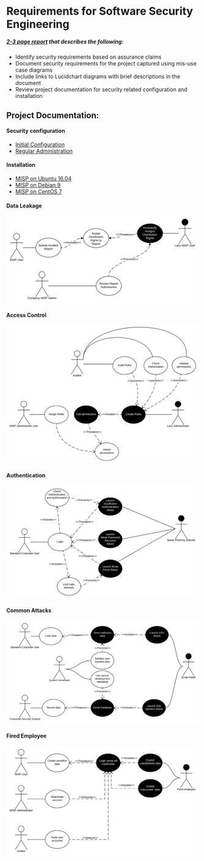 # Requirements for Software Security Engineering

##### [2-3 page report](./Report.md) that describes the following:
* Identify security requirements based on assurance claims
* Document security requirements for the project captured using mis-use case diagrams
* Include links to Lucidchart diagrams with brief descriptions in the document
* Review project documentation for security related configuration and installation


## Project Documentation:
#### Security configuration
* [Initial Configuration](https://www.circl.lu/doc/misp/user-management/)
* [Regular Administration](https://www.circl.lu/doc/misp/administration/)

#### Installation
* [MISP on Ubuntu 16.04](https://github.com/MISP/MISP/blob/2.4/INSTALL/INSTALL.ubuntu1604.txt)
* [MISP on Debian 9](https://github.com/MISP/MISP/blob/2.4/INSTALL/INSTALL.debian9.txt)
* [MISP on CentOS 7](https://github.com/MISP/MISP/blob/2.4/INSTALL/xINSTALL.centos7.txt)

#### Data Leakage
![Data Leakage](./misuse-cases/Data-Leakage.svg)

#### Access Control
![Access Control](./misuse-cases/Access-Control.svg)

#### Authentication
![Authentication](./misuse-cases/Authentication.svg)

#### Common Attacks
![Common Attacks](./misuse-cases/Common-Attacks.svg)

#### Fired Employee
![Fired employee](./misuse-cases/Fired-employee.svg)
